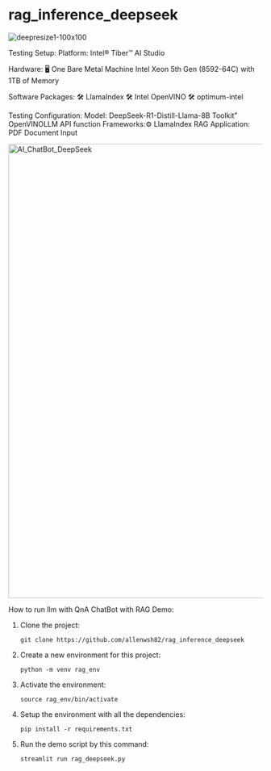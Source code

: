 # rag_inference_deepseek

![deepresize1-100x100](https://github.com/user-attachments/assets/1188bd2a-576a-4e7a-81f7-2735c339169b)

Testing Setup:
Platform: Intel® Tiber™ AI Studio
 
 Hardware:
 🖥️ One Bare Metal Machine Intel Xeon 5th Gen (8592-64C) with 1TB of Memory
 
 Software Packages:
 🛠️ LlamaIndex
 🛠️ Intel OpenVINO
 🛠️ optimum-intel
 
Testing Configuration:
Model: DeepSeek-R1-Distill-Llama-8B
Toolkit” OpenVINOLLM API function 
Frameworks:⚙️ LlamaIndex
RAG Application: PDF Document Input


<img width="900" alt="AI_ChatBot_DeepSeek" src="https://github.com/user-attachments/assets/7a0a81a9-b009-45d3-aff3-43d07afca8e0" />

How to run llm with QnA ChatBot with RAG Demo:

1) Clone the project:
   ``` 
   git clone https://github.com/allenwsh82/rag_inference_deepseek
   ```
   
2) Create a new environment for this project:
   ```
   python -m venv rag_env
   ```
   
3) Activate the environment:
   ```
   source rag_env/bin/activate
   ```
   
4) Setup the environment with all the dependencies:
   ```
   pip install -r requirements.txt
   ```
   
5) Run the demo script by this command:
   ```
   streamlit run rag_deepseek.py
   ```
